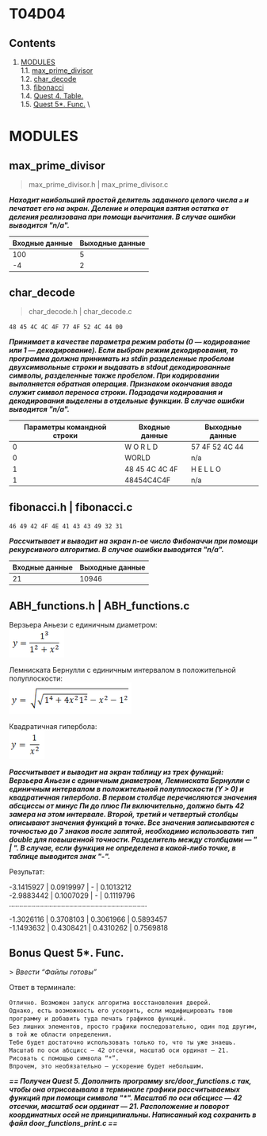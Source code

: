 # T04D04


## Contents

1. [MODULES](#MODULES) \
    1.1. [max_prime_divisor](#max-prime-divisor) \
    1.2. [char_decode](#char-decode) \
    1.3. [fibonacci](#fibonacci) \
    1.4. [Quest 4. Table.](#quest-4-table) \
    1.5. [Quest 5*. Func.](#bonus-quest-5-func) \



# MODULES

## max_prime_divisor

> max_prime_divisor.h | max_prime_divisor.c

***Находит наибольший простой делитель заданного целого числа `a` и печатает его на экран. Деление и операция взятия остатка от деления реализована при помощи вычитания. 
В случае ошибки выводится "n/a".***

| Входные данные | Выходные данные |
| ------ | ------ |
| 100 | 5 |
| -4 | 2 |



## char_decode

> char_decode.h | char_decode.c

    48 45 4C 4C 4F 77 4F 52 4C 44 00

***Принимает в качестве параметра режим работы (0 — кодирование или 1 — декодирование). 
Если выбран режим декодирования, то программа должна принимать из stdin разделенные пробелом двухсимвольные строки и выдавать в stdout декодированные символы, разделенные также пробелом. При кодировании выполняется обратная операция. Признаком окончания ввода служит символ переноса строки. Подзадачи кодирования и декодирования выделены в отдельные функции. 
В случае ошибки выводится "n/a".***

| Параметры командной строки | Входные данные | Выходные данные |
| ------ | ------ | ------ |
| 0 | W O R L D | 57 4F 52 4C 44 |
| 0 | WORLD | n/a |
| 1 | 48 45 4C 4C 4F | H E L L O |
| 1 | 48454C4C4F | n/a |



## fibonacci.h | fibonacci.c

    46 49 42 4F 4E 41 43 43 49 32 31

***Рассчитывает и выводит на экран n-ое число Фибоначчи при помощи рекурсивного алгоритма. 
В случае ошибки выводится "n/a".***

| Входные данные | Выходные данные |
| ------ | ------ |
| 21 | 10946 |



## ABH_functions.h | ABH_functions.c

Верзьера Аньези с единичным диаметром: \
![Верзьера Аньези](misc/images/va.png) 

Лемниската Бернулли с единичным интервалом в положительной полуплоскости: \
![Лемниската Бернулли](misc/images/lb.png) 

Квадратичная гипербола: \
![Квадратичная гипербола](misc/images/g.png) 

***Рассчитывает и выводит на экран таблицу из трех функций: Верзьера Аньези с единичным диаметром, Лемниската Бернулли с единичным интервалом в положительной полуплоскости (Y > 0) и квадратичная гипербола. 
В первом столбце перечисляются значения абсциссы от минус Пи до плюс Пи включительно, должно быть 42 замера на этом интервале. Второй, третий и четвертый столбцы описывают значения функций в точке. 
Все значения записываются с точностью до 7 знаков после запятой, необходимо использовать тип double для повышенной точности. Разделитель между столбцами — " | ". 
В случае, если функция не определена в какой-либо точке, в таблице выводится знак "-".***

Результат:

-3.1415927 | 0.0919997 | - | 0.1013212<br/>
-2.9883442 | 0.1007029 | - | 0.1119796<br/>
.....................................................................

-1.3026116 | 0.3708103 | 0.3061966 | 0.5893457<br/>
-1.1493632 | 0.4308421 | 0.4310262 | 0.7569818



## Bonus Quest 5*. Func.

\> *Ввести “Файлы готовы”*

Ответ в терминале: 

    Отлично. Возможен запуск алгоритма восстановления дверей. 
    Однако, есть возможность его ускорить, если модифицировать твою программу и добавить туда печать графиков функций.
    Без лишних элементов, просто графики последовательно, один под другим, в той же области определения.
    Тебе будет достаточно использовать только то, что ты уже знаешь. 
    Масштаб по оси абсцисс — 42 отсечки, масштаб оси ординат — 21. 
    Рисовать с помощью символа “*”. 
    Впрочем, это необязательно — ускорение будет небольшим. 

***== Получен Quest 5. Дополнить программу src/door_functions.c так, чтобы она отрисовывала в терминале графики рассчитываемых функций при помощи символа "\*". Масштаб по оси абсцисс — 42 отсечки, масштаб оси ординат — 21. Расположение и поворот координатных осей не принципиальны. Написанный код сохранить в файл door_functions_print.c ==***


